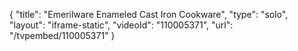 {
    "title": "Emerilware Enameled Cast Iron Cookware",
    "type": "solo",
    "layout": "iframe-static",
    "videoId": "110005371",
    "url": "\/tvpembed\/110005371"
}